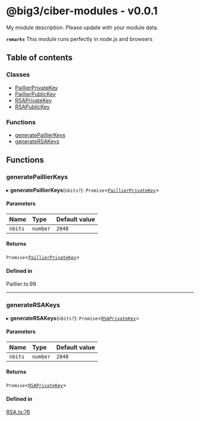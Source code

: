 # @big3/ciber-modules - v0.0.1

My module description. Please update with your module data.

**`remarks`**
This module runs perfectly in node.js and browsers

## Table of contents

### Classes

- [PaillierPrivateKey](classes/PaillierPrivateKey.md)
- [PaillierPublicKey](classes/PaillierPublicKey.md)
- [RSAPrivateKey](classes/RSAPrivateKey.md)
- [RSAPublicKey](classes/RSAPublicKey.md)

### Functions

- [generatePaillierKeys](API.md#generatepaillierkeys)
- [generateRSAKeys](API.md#generatersakeys)

## Functions

### generatePaillierKeys

▸ **generatePaillierKeys**(`nbits?`): `Promise`<[`PaillierPrivateKey`](classes/PaillierPrivateKey.md)\>

#### Parameters

| Name | Type | Default value |
| :------ | :------ | :------ |
| `nbits` | `number` | `2048` |

#### Returns

`Promise`<[`PaillierPrivateKey`](classes/PaillierPrivateKey.md)\>

#### Defined in

Paillier.ts:99

___

### generateRSAKeys

▸ **generateRSAKeys**(`nbits?`): `Promise`<[`RSAPrivateKey`](classes/RSAPrivateKey.md)\>

#### Parameters

| Name | Type | Default value |
| :------ | :------ | :------ |
| `nbits` | `number` | `2048` |

#### Returns

`Promise`<[`RSAPrivateKey`](classes/RSAPrivateKey.md)\>

#### Defined in

[RSA.ts:76](https://github.com/Big-3/Moduls-Ciber/blob/90e9810/src/ts/RSA.ts#L76)
